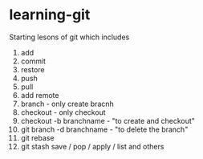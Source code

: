 # learning-git

Starting lesons of git which includes
1. add
2. commit
3. restore
4. push
5. pull
6. add remote 
7. branch - only create bracnh
8. checkout - only checkout
9. checkout -b branchname - "to create and checkout"
10. git branch -d branchname - "to delete the branch" 
11. git rebase
12. git stash save / pop / apply / list and others
